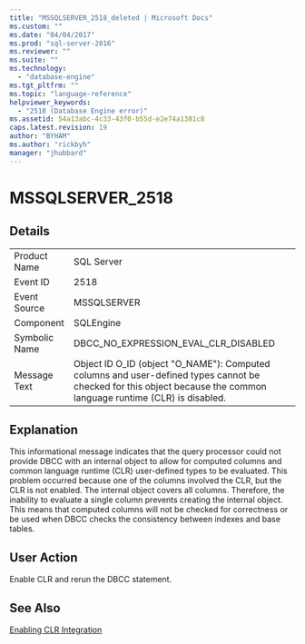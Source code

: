 ```yaml
---
title: "MSSQLSERVER_2518_deleted | Microsoft Docs"
ms.custom: ""
ms.date: "04/04/2017"
ms.prod: "sql-server-2016"
ms.reviewer: ""
ms.suite: ""
ms.technology: 
  - "database-engine"
ms.tgt_pltfrm: ""
ms.topic: "language-reference"
helpviewer_keywords: 
  - "2518 (Database Engine error)"
ms.assetid: 54a13abc-4c33-43f0-b55d-e2e74a1381c8
caps.latest.revision: 19
author: "BYHAM"
ms.author: "rickbyh"
manager: "jhubbard"
---
```

# MSSQLSERVER_2518
  
## Details  
  
|||  
|-|-|  
|Product Name|SQL Server|  
|Event ID|2518|  
|Event Source|MSSQLSERVER|  
|Component|SQLEngine|  
|Symbolic Name|DBCC_NO_EXPRESSION_EVAL_CLR_DISABLED|  
|Message Text|Object ID O_ID (object "O_NAME"): Computed columns and user-defined types cannot be checked for this object because the common language runtime (CLR) is disabled.|  
  
## Explanation  
This informational message indicates that the query processor could not provide DBCC with an internal object to allow for computed columns and common language runtime (CLR) user-defined types to be evaluated. This problem occurred because one of the columns involved the CLR, but the CLR is not enabled. The internal object covers all columns. Therefore, the inability to evaluate a single column prevents creating the internal object. This means that computed columns will not be checked for correctness or be used when DBCC checks the consistency between indexes and base tables.  
  
## User Action  
Enable CLR and rerun the DBCC statement.  
  
## See Also  
[Enabling CLR Integration](~/relational-databases/clr-integration/clr-integration-enabling.md)  
  
